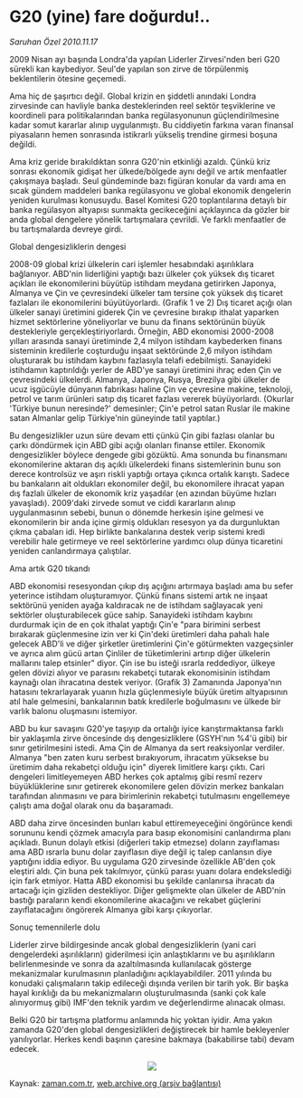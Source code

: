 # G20 (yine) fare doğurdu!..

*Saruhan Özel 2010.11.17*

<td class="news-spot">
<p>2009 Nisan ayı başında Londra'da yapılan Liderler Zirvesi'nden beri G20 sürekli kan kaybediyor. Seul'de yapılan son zirve de törpülenmiş beklentilerin ötesine geçemedi.</p>
<p><p>Ama hiç de şaşırtıcı değil. Global krizin en şiddetli anındaki Londra zirvesinde can havliyle banka desteklerinden reel sektör teşviklerine ve koordineli para politikalarından banka regülasyonunun güçlendirilmesine kadar somut kararlar alınıp uygulanmıştı. Bu ciddiyetin farkına varan finansal piyasaların hemen sonrasında istikrarlı yükseliş trendine girmesi boşuna değildi. 
<p> Ama kriz geride bırakıldıktan sonra G20'nin etkinliği azaldı. Çünkü kriz sonrası ekonomik gidişat her ülkede/bölgede aynı değil ve artık menfaatler çakışmaya başladı. Seul gündeminde bazı figüran konular da vardı ama en sıcak gündem maddeleri banka regülasyonu ve global ekonomik dengelerin yeniden kurulması konusuydu. Basel Komitesi G20 toplantılarına detaylı bir banka regülasyon altyapısı sunmakta gecikeceğini açıklayınca da gözler bir anda global dengelere yönelik tartışmalara çevrildi. Ve farklı menfaatler de bu tartışmalarda devreye girdi. 
<p>Global dengesizliklerin dengesi
<p>2008-09 global krizi ülkelerin cari işlemler hesabındaki aşırılıklara bağlanıyor. ABD'nin liderliğini yaptığı bazı ülkeler çok yüksek dış ticaret açıkları ile ekonomilerini büyütüp istihdam meydana getirirken Japonya, Almanya ve Çin ve çevresindeki ülkeler tam tersine çok yüksek dış ticaret fazlaları ile ekonomilerini büyütüyorlardı. (Grafik 1 ve 2) Dış ticaret açığı olan ülkeler sanayi üretimini giderek Çin ve çevresine bırakıp ithalat yaparken hizmet sektörlerine yöneliyorlar ve bunu da finans sektörünün büyük destekleriyle gerçekleştiriyorlardı. Örneğin, ABD ekonomisi 2000-2008 yılları arasında sanayi üretiminde 2,4 milyon istihdam kaybederken finans sisteminin kredilerle coşturduğu inşaat sektöründe 2,6 milyon istihdam oluşturarak bu istihdam kaybını fazlasıyla telafi edebilmişti. Sanayideki istihdamın kaptırıldığı yerler de ABD'ye sanayi üretimini ihraç eden Çin ve çevresindeki ülkelerdi. Almanya, Japonya, Rusya, Brezilya gibi ülkeler de ucuz işgücüyle dünyanın fabrikası haline Çin ve çevresine makine, teknoloji, petrol ve tarım ürünleri satıp dış ticaret fazlası vererek büyüyorlardı. (Okurlar 'Türkiye bunun neresinde?' demesinler; Çin'e petrol satan Ruslar ile makine satan Almanlar gelip Türkiye'nin güneyinde tatil yaptılar.) 
<p> Bu dengesizlikler uzun süre devam etti çünkü Çin gibi fazlası olanlar bu çarkı döndürmek için ABD gibi açığı olanları finanse ettiler. Ekonomik dengesizlikler böylece dengede gibi gözüktü. Ama sonunda bu finansmanı ekonomilerine aktaran dış açıklı ülkelerdeki finans sistemlerinin bunu son derece kontrolsüz ve aşırı riskli yaptığı ortaya çıkınca ortalık karıştı. Sadece bu bankaların ait oldukları ekonomiler değil, bu ekonomilere ihracat yapan dış fazlalı ülkeler de ekonomik kriz yaşadılar (en azından büyüme hızları yavaşladı). 2009'daki zirvede somut ve ciddi kararların alınıp uygulanmasının sebebi, bunun o dönemde herkesin işine gelmesi ve ekonomilerin bir anda içine girmiş oldukları resesyon ya da durgunluktan çıkma çabaları idi. Hep birlikte bankalarına destek verip sistemi kredi verebilir hale getirmeye ve reel sektörlerine yardımcı olup dünya ticaretini yeniden canlandırmaya çalıştılar.
<p>Ama artık G20 tıkandı
<p>ABD ekonomisi resesyondan çıkıp dış açığını artırmaya başladı ama bu sefer yeterince istihdam oluşturamıyor. Çünkü finans sistemi artık ne inşaat sektörünü yeniden ayağa kaldıracak ne de istihdam sağlayacak yeni sektörler oluşturabilecek güce sahip. Sanayideki istihdam kaybını durdurmak için de en çok ithalat yaptığı Çin'e "para birimini serbest bırakarak güçlenmesine izin ver ki Çin'deki üretimleri daha pahalı hale gelecek ABD'li ve diğer şirketler üretimlerini Çin'e götürmekten vazgeçsinler ve ayrıca alım gücü artan Çinliler de tüketimlerini artırıp diğer ülkelerin mallarını talep etsinler" diyor. Çin ise bu isteği ısrarla reddediyor, ülkeye gelen dövizi alıyor ve parasını rekabetçi tutarak ekonomisinin istihdam kaynağı olan ihracatına destek veriyor. (Grafik 3) Zamanında Japonya'nın hatasını tekrarlayarak yuanın hızla güçlenmesiyle büyük üretim altyapısının atıl hale gelmesini, bankalarının batık kredilerle boğulmasını ve ülkede bir varlık balonu oluşmasını istemiyor.
<p> ABD bu kur savaşını G20'ye taşıyıp da ortalığı iyice karıştırmaktansa farklı bir yaklaşımla zirve öncesinde dış dengesizliklere (GSYH'nın %4'ü gibi) bir sınır getirilmesini istedi. Ama Çin de Almanya da sert reaksiyonlar verdiler. Almanya "ben zaten kuru serbest bırakıyorum, ihracatım yüksekse bu üretimim daha rekabetçi olduğu için" diyerek limitlere karşı çıktı. Cari dengeleri limitleyemeyen ABD herkes çok aptalmış gibi resmî rezerv büyüklüklerine sınır getirerek ekonomilere gelen dövizin merkez bankaları tarafından alınmasını ve para birimlerinin rekabetçi tutulmasını engellemeye çalıştı ama doğal olarak onu da başaramadı. 
<p> ABD daha zirve öncesinden bunları kabul ettiremeyeceğini öngörünce kendi sorununu kendi çözmek amacıyla para basıp ekonomisini canlandırma planı açıkladı. Bunun dolaylı etkisi (diğerleri takip etmezse) doların zayıflaması ama ABD ısrarla bunu dolar zayıflasın diye değil iç talep canlansın diye yaptığını iddia ediyor. Bu uygulama G20 zirvesinde özellikle AB'den çok eleştiri aldı. Çin buna pek takılmıyor, çünkü parası yuanı dolara endekslediği için fark etmiyor. Hatta ABD ekonomisi bu şekilde canlanırsa ihracatı da artacağı için gizliden destekliyor. Diğer gelişmekte olan ülkeler de ABD'nin bastığı paraların kendi ekonomilerine akacağını ve rekabet güçlerini zayıflatacağını öngörerek Almanya gibi karşı çıkıyorlar. 
<p>Sonuç temennilerle dolu
<p>Liderler zirve bildirgesinde ancak global dengesizliklerin (yani cari dengelerdeki aşırılıkların) giderilmesi için anlaştıklarını ve bu aşırılıkların belirlenmesinde ve sonra da azaltılmasında kullanılacak gösterge mekanizmalar kurulmasının planladığını açıklayabildiler. 2011 yılında bu konudaki çalışmaların takip edileceği dışında verilen bir tarih yok. Bir başka hayal kırıklığı da bu mekanizmaların oluşturulmasında (sanki çok kale alınıyormuş gibi) IMF'den teknik yardım ve değerlendirme alınacak olması. 
<p> Belki G20 bir tartışma platformu anlamında hiç yoktan iyidir. Ama yakın zamanda G20'den global dengesizlikleri değiştirecek bir hamle bekleyenler yanılıyorlar. Herkes kendi başının çaresine bakmaya (bakabilirse tabi) devam edecek.
<p>
<p><p align="center"><img border="0" src="http://web.archive.org/web/20101130221106im_/http://medya.zaman.com.tr/2010/11/17/resim.jpg"/>
</p>
<a href="http://web.archive.org/web/20101130221106/mailto:s.ozel@zaman.com.tr">
</a></p></p></p></p></p></p></p></p></p></p></p></p></p></p></p></td>

Kaynak: [zaman.com.tr](http://zaman.com.tr/yazar.do?yazino=1053743), [web.archive.org (arşiv bağlantısı)](http://web.archive.org/web/20101130221106/http://zaman.com.tr/yazar.do?yazino=1053743)

